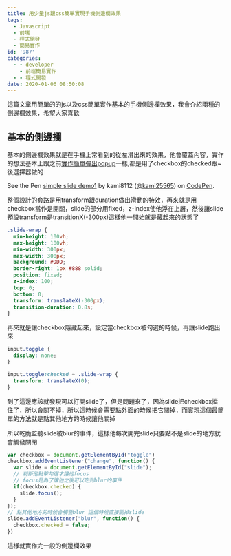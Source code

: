 ```yaml
---
title: 用少量js跟css簡單實現手機側邊欄效果
tags:
  - Javascript
  - 前端
  - 程式開發
  - 簡易實作
id: '987'
categories:
  - - developer
    - 前端簡易實作
  - - 程式開發
date: 2020-01-06 08:50:08
---
```


這篇文章用簡單的的js以及css簡單實作基本的手機側邊欄效果，我會介紹兩種的側邊欄效果，希望大家喜歡

## 基本的側邊攔

基本的側邊欄效果就是在手機上常看到的從左滑出來的效果，他會覆蓋內容，實作的想法基本上跟之前[實作簡單彈出popup](https://blog.devcker.com/wp-admin/post.php?action=edit&post=851 "實作簡單彈出popup")一樣,都是用了checkbox的checked跟~後選擇器做的

See the Pen [simple slide demo1](https://codepen.io/kami25565/pen/abzVaqd) by kami8112 ([@kami25565](https://codepen.io/kami25565)) on [CodePen](https://codepen.io).

整個設計的套路是用transform跟duration做出滑動的特效，再來就是用checkbox當作是開關，slide的部分用fixed，z-index使他浮在上層，然後讓slide預設transform是transitionX(-300px)這樣他一開始就是藏起來的狀態了

```CSS
.slide-wrap {
  min-height: 100vh;
  max-height: 100vh;
  min-width: 300px;
  max-width: 300px;
  background: #DDD;
  border-right: 1px #888 solid;
  position: fixed;
  z-index: 100;
  top: 0;
  bottom: 0;
  transform: translateX(-300px);
  transition-duration: 0.8s;
}
```

再來就是讓checkbox隱藏起來，設定當checkbox被勾選的時候，再讓slide跑出來

```css
input.toggle {
  display: none;
}

input.toggle:checked ~ .slide-wrap {
  transform: translateX(0);
}
```

到了這邊應該就發現可以打開slide了，但是問題來了，因為slide把checkbox擋住了，所以會關不掉，所以這時候會需要點外面的時候把它關掉，而實現這個最簡單的方法就是點其他地方的時候讓他關掉

所以乾脆監聽slide被blur的事件，這樣他每次開完slide只要點不是slide的地方就會觸發關閉

```javascript
var checkbox = document.getElementById("toggle")
checkbox.addEventListener("change", function() {
  var slide = document.getElementById("slide");
  // 判斷他點擊勾選才讓他focus
  // focus是為了讓他之後可以吃到blur的事件
  if(checkbox.checked) {
    slide.focus();
  }
});
// 點其他地方的時候會觸發blur 這個時候直接關掉slide
slide.addEventListener("blur", function() {
  checkbox.checked = false;
})
```

這樣就實作完一般的側邊欄效果